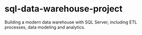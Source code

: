 # sql-data-warehouse-project
Building a modern data warehouse with SQL Server, including ETL processes, data modeling and analytics.
